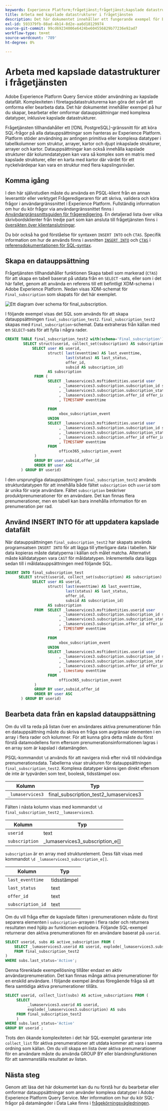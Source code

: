 ```yaml
---
keywords: Experience Platform;frågetjänst;frågetjänst;kapslade datastrukturer;kapslade data;
title: Arbeta med kapslade datastrukturer i frågetjänsten
description: Det här dokumentet innehåller ett fungerande exempel för bearbetning och omformning av kapslade datafält med hjälp av CTAS- och INSERT INTO-satser.
exl-id: 593379fb-88ad-4b14-8d2e-aa6d18129974
source-git-commit: 99cd69234006e6424be604556829b77236e92ad7
workflow-type: tm+mt
source-wordcount: '789'
ht-degree: 0%

---
```


# Arbeta med kapslade datastrukturer i frågetjänsten

Adobe Experience Platform Query Service stöder användning av kapslade datafält. Komplexiteten i företagsdatastrukturerna kan göra det svårt att omforma eller bearbeta data. Det här dokumentet innehåller exempel på hur du skapar, bearbetar eller omformar datauppsättningar med komplexa datatyper, inklusive kapslade datastrukturer.

Frågetjänsten tillhandahåller ett [!DNL PostgreSQL]-gränssnitt för att köra SQL-frågor på alla datauppsättningar som hanteras av Experience Platform. Platform stöder användning av antingen primitiva eller komplexa datatyper i tabellkolumner som struktur, arrayer, kartor och djupt inkapslade strukturer, arrayer och kartor. Datauppsättningar kan också innehålla kapslade strukturer där kolumndatatypen kan vara så komplex som en matris med kapslade strukturer, eller en karta med kartor där värdet för ett nyckelvärdepar kan vara en struktur med flera kapslingsnivåer.

## Komma igång

I den här självstudien måste du använda en PSQL-klient från en annan leverantör eller verktyget Frågeredigeraren för att skriva, validera och köra frågor i användargränssnittet i Experience Platform. Fullständig information om hur du kör frågor via användargränssnittet finns i [Användargränssnittsguiden för frågeredigering](../ui/user-guide.md). En detaljerad lista över vilka skrivbordsklienter från tredje part som kan ansluta till frågetjänsten finns i [översikten över klientanslutningar](../clients/overview.md).

Du bör också ha god förståelse för syntaxen `INSERT INTO` och `CTAS`. Specifik information om hur de används finns i avsnitten [`INSERT INTO`](../sql/syntax.md#insert-into) och [`CTAS`](../sql/syntax.md#create-table-as-select) i [referensdokumentationen för SQL-syntax](../sql/syntax.md).

## Skapa en datauppsättning

Frågetjänsten tillhandahåller funktionen Skapa tabell som markerad (`CTAS`) för att skapa en tabell baserat på utdata från en `SELECT` -sats, eller som i det här fallet, genom att använda en referens till ett befintligt XDM-schema i Adobe Experience Platform. Nedan visas XDM-schemat för `Final_subscription` som skapats för det här exemplet.

![Ett diagram över schema för final_subscription.](../images/best-practices/final-subscription-schema.png)

I följande exempel visas det SQL som används för att skapa datauppsättningen `final_subscription_test2`. `final_subscription_test2` skapas med `Final_subscription`-schemat. Data extraheras från källan med en `SELECT`-sats för att fylla i några rader.

```sql
CREATE TABLE final_subscription_test2 with(schema='Final_subscription') AS (
        SELECT struct(userid, collect_set(subscription) AS subscription) AS _lumaservices3 FROM(
            SELECT user AS userid,
                   struct( last(eventtime) AS last_eventtime,
                           last(status) AS last_status,
                           offer_id, 
                           subsid AS subscription_id)
                   AS subscription
             FROM (
                   SELECT _lumaservices3.msftidentities.userid user
                        , _lumaservices3.subscription.subscription_id subsid
                        , _lumaservices3.subscription.subscription_status status
                        , _lumaservices3.subscription.offer_id offer_id
                        , TIMESTAMP eventtime
 
                   FROM
                        xbox_subscription_event
                   UNION   
                   SELECT _lumaservices3.msftidentities.userid user
                        , _lumaservices3.subscription.subscription_id subsid
                        , _lumaservices3.subscription.subscription_status status
                        , _lumaservices3.subscription.offer_id offer_id
                        , TIMESTAMP eventtime
                   FROM
                        office365_subscription_event
             ) 
             GROUP BY user,subsid,offer_id
             ORDER BY user ASC
       ) GROUP BY userid)
```

I den ursprungliga datauppsättningen `final_subscription_test2` används strukturdatatypen för att innehålla både fältet `subscription` och `userid` som är unika för varje användare. Fältet `subscription` beskriver produktprenumerationer för en användare. Det kan finnas flera prenumerationer, men en tabell kan bara innehålla information för en prenumeration per rad.

## Använd INSERT INTO för att uppdatera kapslade datafält

När datauppsättningen `final_subscription_test2` har skapats används programsatsen `INSERT INTO` för att lägga till ytterligare data i tabellen. När data kopieras måste datatyperna i källan och målet matcha. Alternativt måste källdatatypen vara `CAST` för måldatatypen. Inkrementella data läggs sedan till i måldatauppsättningen med följande SQL.

```sql
INSERT INTO final_subscription_test
      SELECT struct(userid, collect_set(subscription) AS subscription) AS _lumaservices3 FROM(
            SELECT user AS userid,
                   struct( last(eventtime) AS last_eventtime,
                           last(status) AS last_status,
                           offer_id, 
                           subsid AS subscription_id)
                   AS subscription
             FROM  SELECT _lumaservices3.msftidentities.userid user
                        , _lumaservices3.subscription.subscription_id subsid
                        , _lumaservices3.subscription.subscription_status status
                        , _lumaservices3.subscription.offer_id offer_id
                        , TIMESTAMP eventtime
 
                   FROM
                        xbox_subscription_event
                   UNION   
                   SELECT _lumaservices3.msftidentities.userid user
                        , _lumaservices3.subscription.subscription_id subsid
                        , _lumaservices3.subscription.subscription_status status
                        , _lumaservices3.subscription.offer_id offer_id
                        , timestamp eventtime
                   FROM
                        office365_subscription_event
             ) 
             GROUP BY user,subsid,offer_id
             ORDER BY user ASC
       ) GROUP BY userid)
```

## Bearbeta data från en kapslad datauppsättning

Om du vill ta reda på listan över en användares aktiva prenumerationer från en datauppsättning måste du skriva en fråga som avgränsar elementen i en array i flera rader och kolumner. För att kunna göra detta måste du först förstå datamodellens form eftersom prenumerationsinformationen lagras i en array som är kapslad i datamängden.

PSQL-kommandot `\d` används för att navigera nivå efter nivå till nödvändiga prenumerationsdata. Tabellerna visar strukturen för datauppsättningen `final_subscription_test2`. Komplexa datatyper känns igen direkt eftersom de inte är typvärden som text, boolesk, tidsstämpel osv.

| Kolumn | Typ |
|--------|-------|
| `_lumaservices3` | final_subscription_test2_lumaservices3 |

Fälten i nästa kolumn visas med kommandot `\d final_subscription_test2__lumaservices3`.

| Kolumn | Typ |
|---------|-------|
| `userid` | text |
| `subscription` | _lumaservices3_subscription_e[] |

`subscription` är en array med strukturelement. Dess fält visas med kommandot `\d _lumaservices3_subscription_e[]`.

| Kolumn | Typ |
|---------|-------|
| `last_eventtime` | tidsstämpel |
| `last_status` | text |
| `offer_id` | text |
| `subscription_id` | text |

Om du vill fråga efter de kapslade fälten i prenumerationen måste du först separera elementen i `subscription`-arrayen i flera rader och returnera resultaten med hjälp av funktionen explodera. Följande SQL-exempel returnerar den aktiva prenumerationen för en användare baserat på `userid`.

```sql
SELECT userid, subs AS active_subscription FROM (
    SELECT _lumaservices3.userid AS userid, explode(_lumaservices3.subscription) AS subs 
    FROM final_subscription_test2
)
WHERE subs.last_status='Active';
```

Denna förenklade exempellösning tillåter endast en aktiv användarprenumeration. Det kan finnas många aktiva prenumerationer för en enskild användare. I följande exempel ändras föregående fråga så att flera samtidiga aktiva prenumerationer tillåts.

```sql
SELECT userid, collect_list(subs) AS active_subscriptions FROM (
     SELECT
          _lumaservices3.userid AS userid,
          explode(_lumaservices3.subscription) AS subs
     FROM final_subscription_test2
     )
WHERE subs.last_status='Active' 
GROUP BY userid ;
```

Trots den ökande komplexiteten i det här SQL-exemplet garanterar inte `collect_list` för aktiva prenumerationer att utdata kommer att vara i samma ordning som källan. Om du vill skapa en lista över aktiva prenumerationer för en användare måste du använda GROUP BY eller blandningfunktionen för att sammanställa resultatet av listan.

## Nästa steg

Genom att läsa det här dokumentet kan du nu förstå hur du bearbetar eller omformar datauppsättningar som använder komplexa datatyper i Adobe Experience Platform Query Service. Mer information om hur du kör SQL-frågor på datamängder i Data Lake finns i [frågekörningsvägledningen](../best-practices/writing-queries.md).
